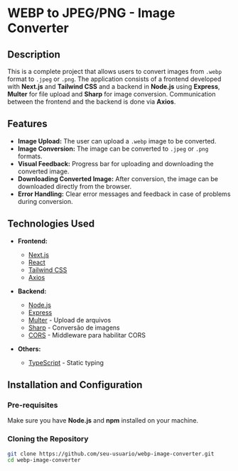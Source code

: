 # WEBP to JPEG/PNG - Image Converter

## Description

This is a complete project that allows users to convert images from `.webp` format to `.jpeg` or `.png`. 
The application consists of a frontend developed with **Next.js** and **Tailwind CSS** and a backend in **Node.js** using **Express**, **Multer** for file upload and **Sharp** for image conversion. Communication between the frontend and the backend is done via **Axios**.

## Features

- **Image Upload:** The user can upload a `.webp` image to be converted.
- **Image Conversion:** The image can be converted to `.jpeg` or `.png` formats.
- **Visual Feedback:** Progress bar for uploading and downloading the converted image.
- **Downloading Converted Image:** After conversion, the image can be downloaded directly from the browser.
- **Error Handling:** Clear error messages and feedback in case of problems during conversion.

## Technologies Used

- **Frontend:**
  - [Next.js](https://nextjs.org/)
  - [React](https://reactjs.org/)
  - [Tailwind CSS](https://tailwindcss.com/)
  - [Axios](https://axios-http.com/)

- **Backend:**
  - [Node.js](https://nodejs.org/)
  - [Express](https://expressjs.com/)
  - [Multer](https://github.com/expressjs/multer) - Upload de arquivos
  - [Sharp](https://sharp.pixelplumbing.com/) - Conversão de imagens
  - [CORS](https://github.com/expressjs/cors) - Middleware para habilitar CORS

- **Others:**
  - [TypeScript](https://www.typescriptlang.org/) - Static typing

## Installation and Configuration

### Pre-requisites

Make sure you have **Node.js** and **npm** installed on your machine.

### Cloning the Repository

```bash
git clone https://github.com/seu-usuario/webp-image-converter.git
cd webp-image-converter
